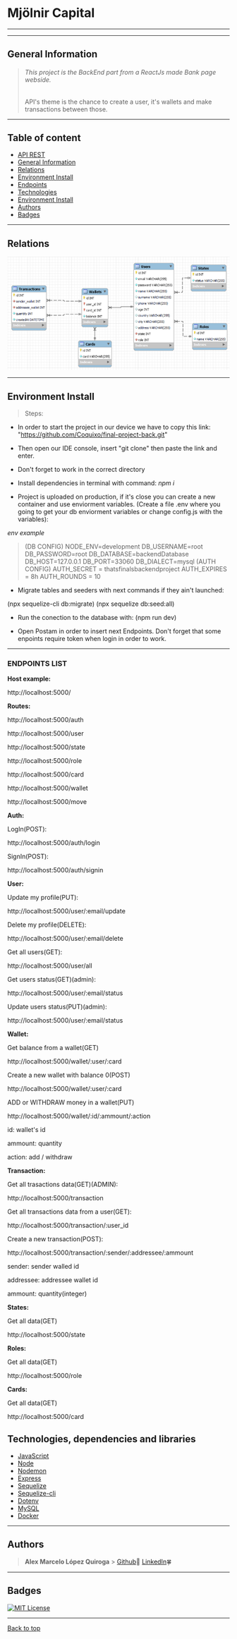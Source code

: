 # Mjölnir Capital

---

---

## General Information

> <h6>This project is the BackEnd part from a ReactJs made Bank page webside.</h6>
> <p>API's theme is the chance to create a user, it's wallets and make transactions between those.</p>

---

## Table of content

- [API REST](#mjölnir-capital)
- [General Information](#general-information)
- [Relations](#relations)
- [Environment Install](#environment-install)
- [Endpoints](#endpoints-list)
- [Technologies](#technologies-dependencies-and-libraries)
- [Environment Install](#environment-install)
- [Authors](#authors)
- [Badges](#badges)

---

## Relations

![img](/images/Database.png)

---

## Environment Install

> Steps:

- In order to start the project in our device we have to copy this link: "https://github.com/Coquixo/final-project-back.git"
- Then open our IDE console, insert "git clone" then paste the link and enter.
- Don't forget to work in the correct directory

- Install dependencies in terminal with command: _npm i_

- Project is uploaded on production, if it's close you can create a new container and use enviorment variables.
  (Create a file .env where you going to get your db enviorment variables or change config.js with the variables):

_env example_

> (DB CONFIG)
> NODE_ENV=development
> DB_USERNAME=root
> DB_PASSWORD=root
> DB_DATABASE=backendDatabase
> DB_HOST=127.0.0.1
> DB_PORT=33060
> DB_DIALECT=mysql
> (AUTH CONFIG)
> AUTH_SECRET = thatsfinalsbackendproject
> AUTH_EXPIRES = 8h
> AUTH_ROUNDS = 10

- Migrate tables and seeders with next commands if they ain't launched:

(npx sequelize-cli db:migrate)
(npx sequelize db:seed:all)

- Run the conection to the database with:
  (npm run dev)

- Open Postam in order to insert next Endpoints.
  Don't forget that some enpoints require token when login in order to work.

---

### ENDPOINTS LIST

**Host example:**

http://localhost:5000/

**Routes:**

http://localhost:5000/auth

http://localhost:5000/user

http://localhost:5000/state

http://localhost:5000/role

http://localhost:5000/card

http://localhost:5000/wallet

http://localhost:5000/move

**Auth:**

LogIn(POST):

http://localhost:5000/auth/login

SignIn(POST):

http://localhost:5000/auth/signin

**User:**

Update my profile(PUT):

http://localhost:5000/user/:email/update

Delete my profile(DELETE):

http://localhost:5000/user/:email/delete

Get all users(GET):

http://localhost:5000/user/all

Get users status(GET)(admin):

http://localhost:5000/user/:email/status

Update users status(PUT)(admin):

http://localhost:5000/user/:email/status

**Wallet:**

Get balance from a wallet(GET)

http://localhost:5000/wallet/:user/:card

Create a new wallet with balance 0(POST)

http://localhost:5000/wallet/:user/:card

ADD or WITHDRAW money in a wallet(PUT)

http://localhost:5000/wallet/:id/:ammount/:action

id: wallet's id

ammount: quantity

action: add / withdraw

**Transaction:**

Get all trasactions data(GET)(ADMIN):

http://localhost:5000/transaction

Get all transactions data from a user(GET):

http://localhost:5000/transaction/:user_id

Create a new transaction(POST):

http://localhost:5000/transaction/:sender/:addressee/:ammount

sender: sender walled id

addressee: addressee wallet id

ammount: quantity(integer)

**States:**

Get all data(GET)

http://localhost:5000/state

**Roles:**

Get all data(GET)

http://localhost:5000/role

**Cards:**

Get all data(GET)

http://localhost:5000/card

## Technologies, dependencies and libraries

- [JavaScript](https://www.javascript.com/)
- [Node](https://nodejs.org/en/)
- [Nodemon](https://www.npmjs.com/package/nodemon)
- [Express](https://expressjs.com/)
- [Sequelize](https://sequelize.org/)
- [Sequelize-cli](https://www.npmjs.com/package/sequelize-cli)
- [Dotenv](https://www.npmjs.com/package/dotenv)
- [MySQL](https://www.mysql.com/)
- [Docker](https://www.docker.com/)

---

## Authors

> **Alex Marcelo López Quiroga** > [Github](https://github.com/Coquixo)🚀
> [LinkedIn](https://www.linkedin.com/in/alex-marcelo-lopez-quiroga5555/)🍀

---

## Badges

[![MIT License](https://img.shields.io/badge/License-MIT-green.svg)](https://choosealicense.com/licenses/mit/)

---

[Back to top](#appendix)
